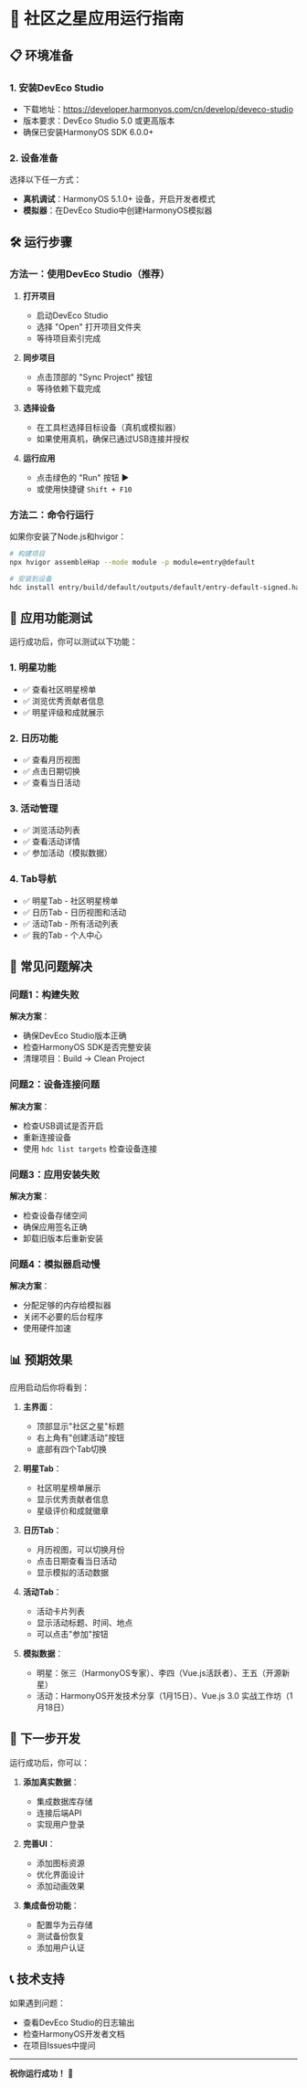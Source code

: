 # 🚀 社区之星应用运行指南

## 📋 环境准备

### 1. 安装DevEco Studio
- 下载地址：https://developer.harmonyos.com/cn/develop/deveco-studio
- 版本要求：DevEco Studio 5.0 或更高版本
- 确保已安装HarmonyOS SDK 6.0.0+

### 2. 设备准备
选择以下任一方式：
- **真机调试**：HarmonyOS 5.1.0+ 设备，开启开发者模式
- **模拟器**：在DevEco Studio中创建HarmonyOS模拟器

## 🛠️ 运行步骤

### 方法一：使用DevEco Studio（推荐）

1. **打开项目**
   - 启动DevEco Studio
   - 选择 "Open" 打开项目文件夹
   - 等待项目索引完成

2. **同步项目**
   - 点击顶部的 "Sync Project" 按钮
   - 等待依赖下载完成

3. **选择设备**
   - 在工具栏选择目标设备（真机或模拟器）
   - 如果使用真机，确保已通过USB连接并授权

4. **运行应用**
   - 点击绿色的 "Run" 按钮 ▶️
   - 或使用快捷键 `Shift + F10`

### 方法二：命令行运行

如果你安装了Node.js和hvigor：

```bash
# 构建项目
npx hvigor assembleHap --mode module -p module=entry@default

# 安装到设备
hdc install entry/build/default/outputs/default/entry-default-signed.hap
```

## 📱 应用功能测试

运行成功后，你可以测试以下功能：

### 1. 明星功能
- ✅ 查看社区明星榜单
- ✅ 浏览优秀贡献者信息
- ✅ 明星评级和成就展示

### 2. 日历功能
- ✅ 查看月历视图
- ✅ 点击日期切换
- ✅ 查看当日活动

### 3. 活动管理
- ✅ 浏览活动列表
- ✅ 查看活动详情
- ✅ 参加活动（模拟数据）

### 4. Tab导航
- ✅ 明星Tab - 社区明星榜单
- ✅ 日历Tab - 日历视图和活动
- ✅ 活动Tab - 所有活动列表
- ✅ 我的Tab - 个人中心

## 🔧 常见问题解决

### 问题1：构建失败
**解决方案**：
- 确保DevEco Studio版本正确
- 检查HarmonyOS SDK是否完整安装
- 清理项目：Build → Clean Project

### 问题2：设备连接问题
**解决方案**：
- 检查USB调试是否开启
- 重新连接设备
- 使用 `hdc list targets` 检查设备连接

### 问题3：应用安装失败
**解决方案**：
- 检查设备存储空间
- 确保应用签名正确
- 卸载旧版本后重新安装

### 问题4：模拟器启动慢
**解决方案**：
- 分配足够的内存给模拟器
- 关闭不必要的后台程序
- 使用硬件加速

## 📊 预期效果

应用启动后你将看到：

1. **主界面**：
   - 顶部显示"社区之星"标题
   - 右上角有"创建活动"按钮
   - 底部有四个Tab切换

2. **明星Tab**：
   - 社区明星榜单展示
   - 显示优秀贡献者信息
   - 星级评价和成就徽章

3. **日历Tab**：
   - 月历视图，可以切换月份
   - 点击日期查看当日活动
   - 显示模拟的活动数据

4. **活动Tab**：
   - 活动卡片列表
   - 显示活动标题、时间、地点
   - 可以点击"参加"按钮

5. **模拟数据**：
   - 明星：张三（HarmonyOS专家）、李四（Vue.js活跃者）、王五（开源新星）
   - 活动：HarmonyOS开发技术分享（1月15日）、Vue.js 3.0 实战工作坊（1月18日）

## 🎯 下一步开发

运行成功后，你可以：

1. **添加真实数据**：
   - 集成数据库存储
   - 连接后端API
   - 实现用户登录

2. **完善UI**：
   - 添加图标资源
   - 优化界面设计
   - 添加动画效果

3. **集成备份功能**：
   - 配置华为云存储
   - 测试备份恢复
   - 添加用户认证

## 📞 技术支持

如果遇到问题：
- 查看DevEco Studio的日志输出
- 检查HarmonyOS开发者文档
- 在项目Issues中提问

---

**祝你运行成功！** 🎉